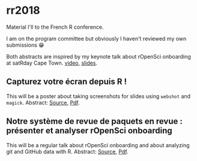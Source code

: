 # rr2018

Material I'll to the French R conference.

I am on the program committee but obviously I haven't reviewed my own submissions :grin:

Both abstracts are inspired by my keynote talk about rOpenSci onboarding at satRday Cape Town. [video](https://www.youtube.com/watch?v=lZ3deq52qCk), [slides](http://www.masalmon.eu/satrday_keynote/slides).

## Capturez votre écran depuis R !

This will be a poster about taking screenshots for slides using `webshot` and `magick`. Abstract: [Source](abstracts/webshot_lightning.Rmd), [Pdf](abstracts/webshot_lightning.pdf).

## Notre système de revue de paquets en revue : présenter et analyser rOpenSci onboarding

This will be a regular talk about rOpenSci onboarding and about analyzing git and GitHub data with R. Abstract: [Source](abstracts/git_github_regular.Rmd), [Pdf](abstracts/git_github_regular.pdf).
